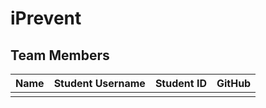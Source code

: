 # iPrevent

## Team Members

| Name | Student Username | Student ID | GitHub |
| ---- | ---------------- | ---------- | ------ |
|      |                  |            |        |



